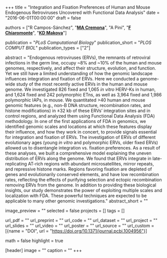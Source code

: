+++
title = "Integration and Fixation Preferences of Human and Mouse Endogenous Retroviruses Uncovered with Functional Data Analysis"
date = "2016-06-01T00:00:00"
draft = false

authors = ["R Campos-Sánchez", "[__MA Cremona__](https://marziacremona.com)", "A Pini", "[__F Chiaromonte__](https://sites.psu.edu/chiaromonte)", "[__KD Makova__](http://www.bx.psu.edu/makova_lab)"]

publication = "_PLoS Computational Biology_"
publication_short = "_PLOS COMPUT BIOL_"
publication_types = ["2"]

abstract = "Endogenous retroviruses (ERVs), the remnants of retroviral infections in the germ line, occupy ~8% and ~10% of the human and mouse genomes, respectively, and affect their structure, evolution, and function. Yet we still have a limited understanding of how the genomic landscape influences integration and fixation of ERVs. Here we conducted a genome-wide study of the most recently active ERVs in the human and mouse genome. We investigated 826 fixed and 1,065 _in vitro_ HERV-Ks in human, and 1,624 fixed and 242 polymorphic ETns, as well as 3,964 fixed and 1,986 polymorphic IAPs, in mouse. We quantitated >40 human and mouse genomic features (e.g., non-B DNA structure, recombination rates, and histone modifications) in ±32 kb of these ERVs’ integration sites and in control regions, and analyzed them using Functional Data Analysis (FDA) methodology. In one of the first applications of FDA in genomics, we identified genomic scales and locations at which these features display their influence, and how they work in concert, to provide signals essential for integration and fixation of ERVs. The investigation of ERVs of different evolutionary ages (young _in vitro_ and polymorphic ERVs, older fixed ERVs) allowed us to disentangle integration vs. fixation preferences. As a result of these analyses, we built a comprehensive model explaining the uneven distribution of ERVs along the genome. We found that ERVs integrate in late-replicating AT-rich regions with abundant microsatellites, mirror repeats, and repressive histone marks. Regions favoring fixation are depleted of genes and evolutionarily conserved elements, and have low recombination rates, reflecting the effects of purifying selection and ectopic recombination removing ERVs from the genome. In addition to providing these biological insights, our study demonstrates the power of exploiting multiple scales and localization with FDA. These powerful techniques are expected to be applicable to many other genomic investigations."
abstract_short = ""

image_preview = ""
selected = false
projects = []
tags = []

url_pdf = ""
url_preprint = ""
url_code = ""
url_dataset = ""
url_project = ""
url_slides = ""
url_video = ""
url_poster = ""
url_source = ""
url_custom = [{name = "DOI", url = "https://doi.org/10.1371/journal.pcbi.1004956"}]

math = false
highlight = true

[header]
image = ""
caption = ""
+++
